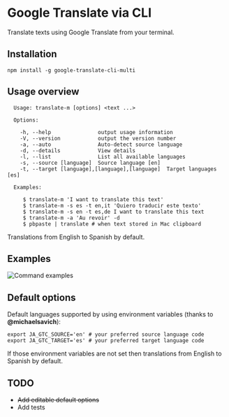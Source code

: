 # Google Translate via CLI

Translate texts using Google Translate from your terminal.

## Installation
```
npm install -g google-translate-cli-multi
```
## Usage overview
```
  Usage: translate-m [options] <text ...>

  Options:

    -h, --help               output usage information
    -V, --version            output the version number
    -a, --auto               Auto-detect source language
    -d, --details            View details
    -l, --list               List all available languages
    -s, --source [language]  Source language [en]
    -t, --target [language],[language],[language]  Target languages [es]

  Examples:

     $ translate-m 'I want to translate this text'
     $ translate-m -s es -t en,it 'Quiero traducir este texto'
     $ translate-m -s en -t es,de I want to translate this text
     $ translate-m -a 'Au revoir' -d
     $ pbpaste | translate # when text stored in Mac clipboard
```
Translations from English to Spanish by default.

## Examples
![Command examples](https://cloud.githubusercontent.com/assets/3829533/16347285/26f72b3e-3a4c-11e6-97e8-26ad3d02dc4f.png)

## Default options
Default languages supported by using environment variables (thanks to **@michaelsavich**):
```
export JA_GTC_SOURCE='en' # your preferred source language code
export JA_GTC_TARGET='es' # your preferred target language code
```
If those environment variables are not set then translations from English to Spanish by default.

## TODO
* ~~Add editable default options~~
* Add tests
